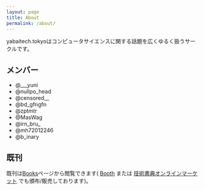 ```yaml
---
layout: page
title: About
permalink: /about/
---
```


yabaitech.tokyoはコンピュータサイエンスに関する話題を広くゆるく扱うサークルです。

## メンバー
* @___yuni
* @nullpo_head
* @censored__
* @bd_gfngfn
* @zptmtr
* @MasWag
* @irn\_bru\_
* @mh72012246
* @b_inary

## 既刊
既刊は[Books]({{site.baseurl}}/books)ページから閲覧できます( [Booth](https://yabaitech-tokyo.booth.pm) または [技術書典オンラインマーケット](https://techbookfest.org/organization/49000003) でも頒布/販売しております)。